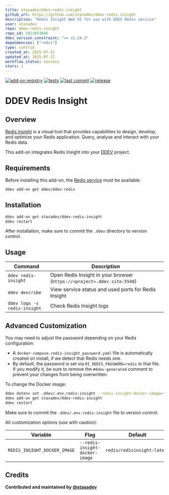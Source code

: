 ```yaml
---
title: stasadev/ddev-redis-insight
github_url: https://github.com/stasadev/ddev-redis-insight
description: "Redis Insight Web UI for use with DDEV Redis service"
user: stasadev
repo: ddev-redis-insight
repo_id: 1023853846
ddev_version_constraint: ">= v1.24.3"
dependencies: ["redis"]
type: contrib
created_at: 2025-07-21
updated_at: 2025-07-21
workflow_status: success
stars: 1
---
```


[![add-on registry](https://img.shields.io/badge/DDEV-Add--on_Registry-blue)](https://addons.ddev.com)
[![tests](https://github.com/stasadev/ddev-redis-insight/actions/workflows/tests.yml/badge.svg?branch=main)](https://github.com/stasadev/ddev-redis-insight/actions/workflows/tests.yml?query=branch%3Amain)
[![last commit](https://img.shields.io/github/last-commit/stasadev/ddev-redis-insight)](https://github.com/stasadev/ddev-redis-insight/commits)
[![release](https://img.shields.io/github/v/release/stasadev/ddev-redis-insight)](https://github.com/stasadev/ddev-redis-insight/releases/latest)

# DDEV Redis Insight

## Overview

[Redis Insight](https://redis.io/insight/) is a visual tool that provides capabilities to design, develop, and optimize your Redis application. Query, analyse and interact with your Redis data.

This add-on integrates Redis Insight into your [DDEV](https://ddev.com/) project.

## Requirements

Before installing this add-on, the [Redis service](https://github.com/ddev/ddev-redis) must be available:

```bash
ddev add-on get ddev/ddev-redis
```

## Installation

```bash
ddev add-on get stasadev/ddev-redis-insight
ddev restart
```

After installation, make sure to commit the `.ddev` directory to version control.

## Usage

| Command | Description |
| ------- | ----------- |
| `ddev redis-insight` | Open Redis Insight in your browser (`https://<project>.ddev.site:5540`) |
| `ddev describe` | View service status and used ports for Redis Insight |
| `ddev logs -s redis-insight` | Check Redis Insight logs |

## Advanced Customization

You may need to adjust the password depending on your Redis configuration:

* A `docker-compose.redis-insight_password.yaml` file is automatically created on install, if we detect that Redis needs one.
* By default, the password is set via `RI_REDIS_PASSWORD=redis` in that file. If you modify it, be sure to remove the `#ddev-generated` comment to prevent your changes from being overwritten.

To change the Docker image:

```bash
ddev dotenv set .ddev/.env.redis-insight --redis-insight-docker-image="redis/redisinsight:latest"
ddev add-on get stasadev/ddev-redis-insight
ddev restart
```

Make sure to commit the `.ddev/.env.redis-insight` file to version control.

All customization options (use with caution):

| Variable | Flag | Default |
| -------- | ---- | ------- |
| `REDIS_INSIGHT_DOCKER_IMAGE` | `--redis-insight-docker-image` | `redis/redisinsight:latest` |

## Credits

**Contributed and maintained by [@stasadev](https://github.com/stasadev)**
